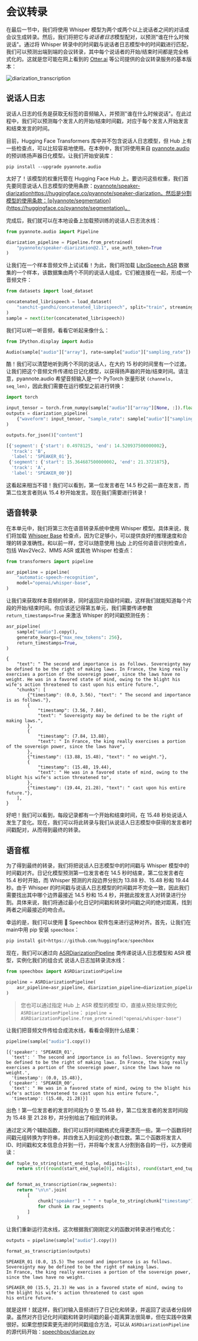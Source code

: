 # 会议转录

在最后一节中，我们将使用 Whisper 模型为两个或两个以上说话者之间的对话或会议生成转录。然后，我们将把它与*说话者日志*模型配对，以预测"谁在什么时候说话"。通过将 Whisper 转录中的时间戳与说话者日志模型中的时间戳进行匹配，我们可以预测出端到端的会议转录，其中每个说话者的开始/结束时间都是完全格式化的。这就是您可能在网上看到的 [Otter.ai](https://otter.ai/) 等公司提供的会议转录服务的基本版本：

![diarization_transcription](images/diarization_transcription.png)

## 说话人日志

说话人日志的任务是获取无标签的音频输入，并预测"谁在什么时候说话"。在此过程中，我们可以预测每个发言人的开始/结束时间戳，对应于每个发言人开始发言和结束发言的时间。

目前，Hugging Face Transformers 库中并不包含说话人日志模型，但 Hub 上有一些检查点，可以比较容易地使用。在本例中，我们将使用来自 [pyannote.audio](https://github.com/pyannote/pyannote-audio) 的预训练扬声器日化模型。让我们开始安装库：

```shell
pip install --upgrade pyannote.audio
```

太好了！该模型的权重托管在 Hugging Face Hub 上。要访问这些权重，我们首先要同意说话人日志模型的使用条款：[pyannote/speaker-diarization]()https://huggingface.co/pyannote/speaker-diarization。然后是分割模型的使用条款：[p]yannote/segmentation](https://huggingface.co/pyannote/segmentation)。

完成后，我们就可以在本地设备上加载预训练的说话人日志流水线：

```python
from pyannote.audio import Pipeline

diarization_pipeline = Pipeline.from_pretrained(
    "pyannote/speaker-diarization@2.1", use_auth_token=True
)
```

让我们在一个样本音频文件上试试看！为此，我们将加载 [LibriSpeech ASR](https://huggingface.co/datasets/librispeech_asr) 数据集的一个样本，该数据集由两个不同的说话人组成，它们被连接在一起，形成一个音频文件：

```python
from datasets import load_dataset

concatenated_librispeech = load_dataset(
    "sanchit-gandhi/concatenated_librispeech", split="train", streaming=True
)
sample = next(iter(concatenated_librispeech))
```

我们可以听一听音频，看看它听起来像什么：

```python
from IPython.display import Audio

Audio(sample["audio"]["array"], rate=sample["audio"]["sampling_rate"])
```

酷！我们可以清楚地听到两个不同的说话人，在大约 15 秒的时间里有一个过渡。让我们把这个音频文件传递给日记化模型，以获得扬声器的开始/结束时间。请注意，pyannote.audio 希望音频输入是一个 PyTorch 张量形状 `(channels, seq_len)`，因此我们需要在运行模型之前进行转换：

```python
import torch

input_tensor = torch.from_numpy(sample["audio"]["array"][None, :]).float()
outputs = diarization_pipeline(
    {"waveform": input_tensor, "sample_rate": sample["audio"]["sampling_rate"]}
)

outputs.for_json()["content"]
```

```python
[{'segment': {'start': 0.4978125, 'end': 14.520937500000002},
  'track': 'B',
  'label': 'SPEAKER_01'},
 {'segment': {'start': 15.364687500000002, 'end': 21.3721875},
  'track': 'A',
  'label': 'SPEAKER_00'}]
```

这看起来相当不错！我们可以看到，第一位发言者在 14.5 秒之前一直在发言，而第二位发言者则从 15.4 秒开始发言。现在我们需要进行转录！

## 语音转录
在本单元中，我们将第三次在语音转录系统中使用 Whisper 模型。具体来说，我们将加载 [Whisper Base](https://huggingface.co/openai/whisper-base) 检查点，因为它足够小，可以提供良好的推理速度和合理的转录准确性。和以前一样，您可以随意使用 [Hub](https://huggingface.co/models?pipeline_tag=automatic-speech-recognition&library=transformers&sort=trending) 上的任何语音识别检查点，包括 Wav2Vec2、MMS ASR 或其他 Whisper 检查点：

```python
from transformers import pipeline

asr_pipeline = pipeline(
    "automatic-speech-recognition",
    model="openai/whisper-base",
)
```

让我们来获取样本音频的转录，同时返回片段级时间戳，这样我们就能知道每个片段的开始/结束时间。你应该还记得第五单元，我们需要传递参数 `return_timestamps=True` 来激活 Whisper 的时间戳预测任务：

```python
asr_pipeline(
    sample["audio"].copy(),
    generate_kwargs={"max_new_tokens": 256},
    return_timestamps=True,
)
```

```
{
    "text": " The second and importance is as follows. Sovereignty may be defined to be the right of making laws. In France, the king really exercises a portion of the sovereign power, since the laws have no weight. He was in a favored state of mind, owing to the blight his wife's action threatened to cast upon his entire future.",
    "chunks": [
        {"timestamp": (0.0, 3.56), "text": " The second and importance is as follows."},
        {
            "timestamp": (3.56, 7.84),
            "text": " Sovereignty may be defined to be the right of making laws.",
        },
        {
            "timestamp": (7.84, 13.88),
            "text": " In France, the king really exercises a portion of the sovereign power, since the laws have",
        },
        {"timestamp": (13.88, 15.48), "text": " no weight."},
        {
            "timestamp": (15.48, 19.44),
            "text": " He was in a favored state of mind, owing to the blight his wife's action threatened to",
        },
        {"timestamp": (19.44, 21.28), "text": " cast upon his entire future."},
    ],
}
```

好吧！我们可以看到，每段记录都有一个开始和结束时间，在 15.48 秒处说话人发生了变化。现在，我们可以将此转录与我们从说话人日志模型中获得的发言者时间戳配对，从而得到最终的转录。

## 语音框
为了得到最终的转录，我们将把说话人日志模型中的时间戳与 Whisper 模型中的时间戳对齐。日记化模型预测第一位发言者在 14.5 秒时结束，第二位发言者在 15.4 秒时开始，而 Whisper 预测的片段边界分别为 13.88 秒、15.48 秒和 19.44 秒。由于 Whisper 的时间戳与说话人日志模型的时间戳并不完全一致，因此我们需要找出其中哪个边界最接近 14.5 秒和 15.4 秒，并据此按发言人对转录进行分割。具体来说，我们将通过最小化日记时间戳和转录时间戳之间的绝对距离，找到两者之间最接近的吻合点。

幸运的是，我们可以使用 🤗 Speechbox 软件包来进行这种对齐。首先，让我们在main中用 pip 安装 `speechbox`：

```python
pip install git+https://github.com/huggingface/speechbox
```

现在，我们可以通过向 [ASRDiarizationPipeline](https://github.com/huggingface/speechbox/tree/main#asr-with-speaker-diarization) 类传递说话人日志模型和 ASR 模型，实例化我们的组合式 说话人日志加转录流水线：

```python
from speechbox import ASRDiarizationPipeline

pipeline = ASRDiarizationPipeline(
    asr_pipeline=asr_pipeline, diarization_pipeline=diarization_pipeline
)
```

> 您也可以通过指定 Hub 上 ASR 模型的模型 ID，直接从预处理实例化 `ASRDiarizationPipeline`：
> `pipeline = ASRDiarizationPipeline.from_pretrained("openai/whisper-base")`

让我们把音频文件传给合成流水线，看看会得到什么结果：

```python
pipeline(sample["audio"].copy())
```

```
[{'speaker': 'SPEAKER_01',
  'text': ' The second and importance is as follows. Sovereignty may be defined to be the right of making laws. In France, the king really exercises a portion of the sovereign power, since the laws have no weight.',
  'timestamp': (0.0, 15.48)},
 {'speaker': 'SPEAKER_00',
  'text': " He was in a favored state of mind, owing to the blight his wife's action threatened to cast upon his entire future.",
  'timestamp': (15.48, 21.28)}]
```

出色！第一位发言者的发言时间段为 0 至 15.48 秒，第二位发言者的发言时间段为 15.48 至 21.28 秒，并分别给出了相应的转录。

通过定义两个辅助函数，我们可以将时间戳格式化得更漂亮一些。第一个函数将时间戳元组转换为字符串，并四舍五入到设定的小数位数。第二个函数将发言人 ID、时间戳和文本信息合并到一行，并将每个发言人分割到各自的一行，以方便阅读：

```python
def tuple_to_string(start_end_tuple, ndigits=1):
    return str((round(start_end_tuple[0], ndigits), round(start_end_tuple[1], ndigits)))


def format_as_transcription(raw_segments):
    return "\n\n".join(
        [
            chunk["speaker"] + " " + tuple_to_string(chunk["timestamp"]) + chunk["text"]
            for chunk in raw_segments
        ]
    )
```

让我们重新运行流水线，这次根据我们刚刚定义的函数对转录进行格式化：

```python
outputs = pipeline(sample["audio"].copy())

format_as_transcription(outputs)
```

```
SPEAKER_01 (0.0, 15.5) The second and importance is as follows. Sovereignty may be defined to be the right of making laws.
In France, the king really exercises a portion of the sovereign power, since the laws have no weight.

SPEAKER_00 (15.5, 21.3) He was in a favored state of mind, owing to the blight his wife's action threatened to cast upon
his entire future.
```

就是这样！就这样，我们对输入音频进行了日记化和转录，并返回了说话者分段转录。虽然对齐日记化时间戳和转录时间戳的最小距离算法很简单，但在实践中效果很好。如果您想探索更先进的时间戳组合方法，可以从 `ASRDiarizationPipeline` 的源代码开始：[speechbox/diarize.py](https://github.com/huggingface/speechbox/blob/96d2d1a180252d92263f862a1cd25a48860f1aed/src/speechbox/diarize.py#L12)